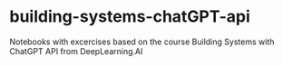 # building-systems-chatGPT-api
Notebooks with excercises based on the course Building Systems with ChatGPT API from DeepLearning.AI
